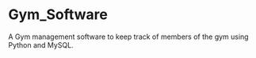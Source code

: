 # Gym_Software
A Gym management software to keep track of members of the gym using Python and MySQL.
